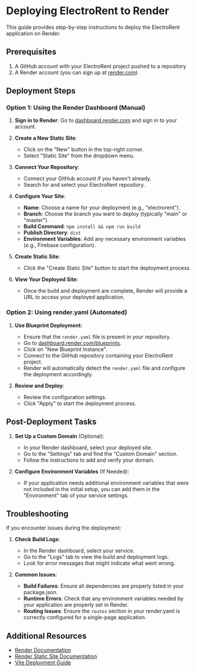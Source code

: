 # Deploying ElectroRent to Render

This guide provides step-by-step instructions to deploy the ElectroRent application on Render.

## Prerequisites

1. A GitHub account with your ElectroRent project pushed to a repository
2. A Render account (you can sign up at [render.com](https://render.com))

## Deployment Steps

### Option 1: Using the Render Dashboard (Manual)

1. **Sign in to Render**: Go to [dashboard.render.com](https://dashboard.render.com) and sign in to your account.

2. **Create a New Static Site**:
   - Click on the "New" button in the top-right corner.
   - Select "Static Site" from the dropdown menu.

3. **Connect Your Repository**:
   - Connect your GitHub account if you haven't already.
   - Search for and select your ElectroRent repository.

4. **Configure Your Site**:
   - **Name**: Choose a name for your deployment (e.g., "electrorent").
   - **Branch**: Choose the branch you want to deploy (typically "main" or "master").
   - **Build Command**: `npm install && npm run build`
   - **Publish Directory**: `dist`
   - **Environment Variables**: Add any necessary environment variables (e.g., Firebase configuration).

5. **Create Static Site**:
   - Click the "Create Static Site" button to start the deployment process.

6. **View Your Deployed Site**:
   - Once the build and deployment are complete, Render will provide a URL to access your deployed application.

### Option 2: Using render.yaml (Automated)

1. **Use Blueprint Deployment**:
   - Ensure that the `render.yaml` file is present in your repository.
   - Go to [dashboard.render.com/blueprints](https://dashboard.render.com/blueprints).
   - Click on "New Blueprint Instance".
   - Connect to the GitHub repository containing your ElectroRent project.
   - Render will automatically detect the `render.yaml` file and configure the deployment accordingly.

2. **Review and Deploy**:
   - Review the configuration settings.
   - Click "Apply" to start the deployment process.

## Post-Deployment Tasks

1. **Set Up a Custom Domain** (Optional):
   - In your Render dashboard, select your deployed site.
   - Go to the "Settings" tab and find the "Custom Domain" section.
   - Follow the instructions to add and verify your domain.

2. **Configure Environment Variables** (If Needed):
   - If your application needs additional environment variables that were not included in the initial setup, you can add them in the "Environment" tab of your service settings.

## Troubleshooting

If you encounter issues during the deployment:

1. **Check Build Logs**:
   - In the Render dashboard, select your service.
   - Go to the "Logs" tab to view the build and deployment logs.
   - Look for error messages that might indicate what went wrong.

2. **Common Issues**:
   - **Build Failures**: Ensure all dependencies are properly listed in your package.json.
   - **Runtime Errors**: Check that any environment variables needed by your application are properly set in Render.
   - **Routing Issues**: Ensure the `routes` section in your render.yaml is correctly configured for a single-page application.

## Additional Resources

- [Render Documentation](https://render.com/docs)
- [Render Static Site Documentation](https://render.com/docs/static-sites)
- [Vite Deployment Guide](https://vitejs.dev/guide/static-deploy.html) 